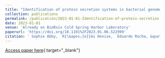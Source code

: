 ```yaml
---
title: "Identification of protein secretion systems in bacterial genomes using MacSyFinder version 2"
collection: publications
permalink: /publication/2023-01-01-Identification-of-protein-secretion-systems-in-bacterial-genomes-using-MacSyFinder-version-2
date: 2023-01-01
venue: 'Already on BioRxiv Cold Spring Harbor Laboratory'
paperurl: 'https://doi.org/10.1101%2F2023.01.06.522999'
citation: ' Sophie Abby,  R{\&apos;{e}}mi Denise,  Eduardo Rocha, &quot;Identification of protein secretion systems in bacterial genomes using MacSyFinder version 2.&quot; Already on BioRxiv Cold Spring Harbor Laboratory, 2023.'
---
```

[Access paper here](https://doi.org/10.1101%2F2023.01.06.522999){:target="_blank"}
